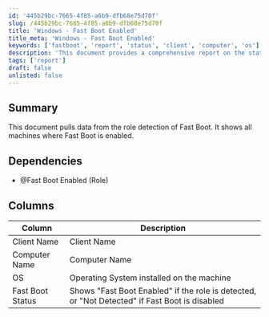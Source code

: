 ```yaml
---
id: '445b29bc-7665-4f85-a6b9-dfb68e75d70f'
slug: /445b29bc-7665-4f85-a6b9-dfb68e75d70f
title: 'Windows - Fast Boot Enabled'
title_meta: 'Windows - Fast Boot Enabled'
keywords: ['fastboot', 'report', 'status', 'client', 'computer', 'os']
description: 'This document provides a comprehensive report on the status of Fast Boot across various machines. It includes details on whether Fast Boot is enabled or not, along with client and computer names, and the operating system installed on each machine.'
tags: ['report']
draft: false
unlisted: false
---
```


## Summary

This document pulls data from the role detection of Fast Boot. It shows all machines where Fast Boot is enabled.

## Dependencies

- @Fast Boot Enabled (Role)  

## Columns

| Column          | Description                                                                               |
| --------------- | ----------------------------------------------------------------------------------------- |
| Client Name     | Client Name                                                                               |
| Computer Name   | Computer Name                                                                             |
| OS              | Operating System installed on the machine                                                 |
| Fast Boot Status| Shows "Fast Boot Enabled" if the role is detected, or "Not Detected" if Fast Boot is disabled |